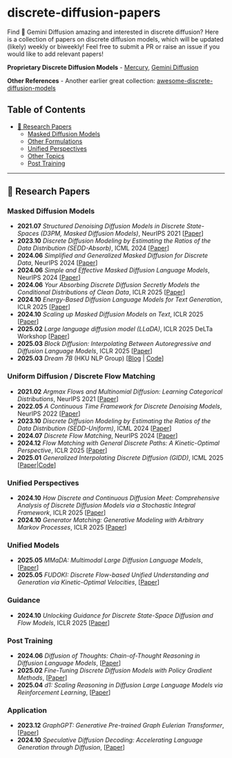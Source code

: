 # discrete-diffusion-papers
Find :small_blue_diamond: Gemini Diffusion amazing and interested in discrete diffusion? Here is a collection of papers on discrete diffusion models, which will be updated (likely) weekly or biweekly! Feel free to submit a PR or raise an issue if you would like to add relevant papers!

**Proprietary Discrete Diffusion Models** - [Mercury](https://www.inceptionlabs.ai/introducing-mercury), [Gemini Diffusion](https://deepmind.google/models/gemini-diffusion/)

**Other References** - Another earlier great collection: [awesome-discrete-diffusion-models](https://github.com/kuleshov-group/awesome-discrete-diffusion-models)

## Table of Contents

- [📑 Research Papers](#-research-papers)
  - [Masked Diffusion Models](#masked-diffusion-models)
  - [Other Formulations](#other-formulations)
  - [Unified Perspectives](#unified-perspectives)
  - [Other Topics](#other-topics)
  - [Post Training](#post-training-discrete-time)

---

## 📑 Research Papers

### Masked Diffusion Models

- **2021.07** *Structured Denoising Diffusion Models in Discrete State-Spaces (D3PM, Masked Diffusion Models)*, NeurIPS 2021 [[Paper](https://arxiv.org/abs/2107.03006)]
- **2023.10** *Discrete Diffusion Modeling by Estimating the Ratios of the Data Distribution (SEDD-Absorb)*, ICML 2024 [[Paper](https://arxiv.org/abs/2310.16834)]
- **2024.06** *Simplified and Generalized Masked Diffusion for Discrete Data*, NeurIPS 2024 [[Paper](https://arxiv.org/abs/2406.04329)]
- **2024.06** *Simple and Effective Masked Diffusion Language Models*, NeurIPS 2024 [[Paper](https://arxiv.org/abs/2406.07524)]
- **2024.06** *Your Absorbing Discrete Diffusion Secretly Models the Conditional Distributions of Clean Data*, ICLR 2025 [[Paper](https://arxiv.org/abs/2406.03736)]
- **2024.10** *Energy-Based Diffusion Language Models for Text Generation*, ICLR 2025 [[Paper](https://arxiv.org/abs/2410.21357)]
- **2024.10** *Scaling up Masked Diffusion Models on Text*, ICLR 2025 [[Paper](https://arxiv.org/abs/2410.18514)]
- **2025.02** *Large language diffusion model (LLaDA)*, ICLR 2025 DeLTa Workshop [[Paper](https://arxiv.org/abs/2502.09992)]
- **2025.03** *Block Diffusion: Interpolating Between Autoregressive and Diffusion Language Models*, ICLR 2025 [[Paper](https://arxiv.org/abs/2503.09573)]
- **2025.03** *Dream 7B* (HKU NLP Group) [[Blog](https://hkunlp.github.io/blog/2025/dream/) | [Code](https://github.com/HKUNLP/Dream)]


### Uniform Diffusion / Discrete Flow Matching

- **2021.02** *Argmax Flows and Multinomial Diffusion: Learning Categorical Distributions*, NeurIPS 2021 [[Paper](https://arxiv.org/abs/2102.05379)]
- **2022.05** *A Continuous Time Framework for Discrete Denoising Models*, NeurIPS 2022 [[Paper](https://arxiv.org/abs/2205.14987)]
- **2023.10** *Discrete Diffusion Modeling by Estimating the Ratios of the Data Distribution (SEDD-Uniform)*, ICML 2024 [[Paper](https://arxiv.org/abs/2310.16834)]
- **2024.07** *Discrete Flow Matching*, NeurIPS 2024 [[Paper](https://arxiv.org/abs/2407.15595)]  
- **2024.12** *Flow Matching with General Discrete Paths: A Kinetic-Optimal Perspective*, ICLR 2025 [[Paper](https://openreview.net/pdf?id=tcvMzR2NrP)]
- **2025.01** *Generalized Interpolating Discrete Diffusion (GIDD)*, ICML 2025 [[Paper](https://arxiv.org/pdf/2503.04482)|[Code](https://github.com/dvruette/gidd/)]

### Unified Perspectives

- **2024.10** *How Discrete and Continuous Diffusion Meet: Comprehensive Analysis of Discrete Diffusion Models via a Stochastic Integral Framework*, ICLR 2025 [[Paper](https://arxiv.org/abs/2410.03601)]
- **2024.10** *Generator Matching: Generative Modeling with Arbitrary Markov Processes*, ICLR 2025 [[Paper](https://arxiv.org/abs/2410.12789)]

### Unified Models
- **2025.05** *MMaDA: Multimodal Large Diffusion Language Models*, [[Paper](https://arxiv.org/abs/2505.15809)]
- **2025.05** *FUDOKI: Discrete Flow-based Unified Understanding and Generation via Kinetic-Optimal Velocities*, [[Paper](https://arxiv.org/abs/2505.20147)]

### Guidance

- **2024.10** *Unlocking Guidance for Discrete State-Space Diffusion and Flow Models*, ICLR 2025 [[Paper](https://arxiv.org/abs/2406.01572)]

### Post Training

- **2024.06** *Diffusion of Thoughts: Chain-of-Thought Reasoning in Diffusion Language Models*, [[Paper](https://arxiv.org/abs/2406.01347)]
- **2025.02** *Fine-Tuning Discrete Diffusion Models with Policy Gradient Methods*, [[Paper](https://arxiv.org/abs/2502.01384)]
- **2025.04** *d1: Scaling Reasoning in Diffusion Large Language Models via Reinforcement Learning*, [[Paper](https://arxiv.org/abs/2504.12216)]

### Application

- **2023.12** *GraphGPT: Generative Pre-trained Graph Eulerian Transformer*, [[Paper](https://arxiv.org/pdf/2401.00529)]
- **2024.10** *Speculative Diffusion Decoding: Accelerating Language Generation through Diffusion*, [[Paper](https://arxiv.org/pdf/2408.05636v4)]
